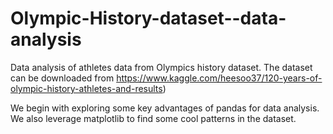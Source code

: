 # Olympic-History-dataset--data-analysis
Data analysis of athletes data from Olympics history dataset. 
The dataset can be downloaded from https://www.kaggle.com/heesoo37/120-years-of-olympic-history-athletes-and-results)

We begin with exploring some key advantages of pandas for data analysis. We also leverage matplotlib to find some cool patterns in the dataset.
